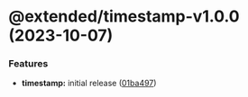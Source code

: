 # @extended/timestamp-v1.0.0 (2023-10-07)


### Features

* **timestamp:** initial release ([01ba497](https://github.com/extended-library/extended/commit/01ba497c11a27aac609fa3f244b333b364bfc0ca))
